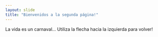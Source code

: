 ```yaml
---
layout: slide
title: "Bienvenidos a la segunda página!"
---
```

La vida es un carnaval...
Utiliza la flecha hacia la izquierda para volver!
